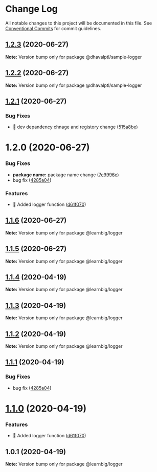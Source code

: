 # Change Log

All notable changes to this project will be documented in this file.
See [Conventional Commits](https://conventionalcommits.org) for commit guidelines.

## [1.2.3](https://github.com/dhavalptl/learnbig/compare/@dhavalptl/sample-logger@1.2.2...@dhavalptl/sample-logger@1.2.3) (2020-06-27)

**Note:** Version bump only for package @dhavalptl/sample-logger





## [1.2.2](https://github.com/dhavalptl/learnbig/compare/@dhavalptl/sample-logger@1.2.1...@dhavalptl/sample-logger@1.2.2) (2020-06-27)

**Note:** Version bump only for package @dhavalptl/sample-logger





## [1.2.1](https://github.com/dhavalptl/learnbig/compare/@dhavalptl/sample-logger@1.2.0...@dhavalptl/sample-logger@1.2.1) (2020-06-27)


### Bug Fixes

* 🐛 dev depandency chnage and registory change ([515a8be](https://github.com/dhavalptl/learnbig/commit/515a8be5965011d12d22a6b54d222b372dca9d32))






# 1.2.0 (2020-06-27)


### Bug Fixes

* **package name:** package name change ([7e9996e](https://github.com/dhavalptl/learnbig/commit/7e9996e8eb9097c550ed0bf8ef2264f48bcb94a7))
* bug fix ([4285a04](https://github.com/dhavalptl/learnbig/commit/4285a04dc2b3566bc71d7c40fc104ee7ffc8b0de))


### Features

* 🎸 Added logger function ([d61f070](https://github.com/dhavalptl/learnbig/commit/d61f070b48ab8337be03fd81e000b54a22c8c685))





## [1.1.6](https://github.com/dhavalptl/learnbig/compare/@learnbig/logger@1.1.5...@learnbig/logger@1.1.6) (2020-06-27)

**Note:** Version bump only for package @learnbig/logger





## [1.1.5](https://github.com/dhavalptl/learnbig/compare/@learnbig/logger@1.1.4...@learnbig/logger@1.1.5) (2020-06-27)

**Note:** Version bump only for package @learnbig/logger





## [1.1.4](https://github.com/dhavalptl/learnbig/compare/@learnbig/logger@1.1.3...@learnbig/logger@1.1.4) (2020-04-19)

**Note:** Version bump only for package @learnbig/logger





## [1.1.3](https://github.com/dhavalptl/learnbig/compare/@learnbig/logger@1.1.2...@learnbig/logger@1.1.3) (2020-04-19)

**Note:** Version bump only for package @learnbig/logger





## [1.1.2](https://github.com/dhavalptl/learnbig/compare/@learnbig/logger@1.1.1...@learnbig/logger@1.1.2) (2020-04-19)

**Note:** Version bump only for package @learnbig/logger





## [1.1.1](https://github.com/dhavalptl/learnbig/compare/@learnbig/logger@1.1.0...@learnbig/logger@1.1.1) (2020-04-19)


### Bug Fixes

* bug fix ([4285a04](https://github.com/dhavalptl/learnbig/commit/4285a04dc2b3566bc71d7c40fc104ee7ffc8b0de))





# [1.1.0](https://github.com/dhavalptl/learnbig/compare/@learnbig/logger@1.0.1...@learnbig/logger@1.1.0) (2020-04-19)


### Features

* 🎸 Added logger function ([d61f070](https://github.com/dhavalptl/learnbig/commit/d61f070b48ab8337be03fd81e000b54a22c8c685))





## 1.0.1 (2020-04-19)

**Note:** Version bump only for package @learnbig/logger
